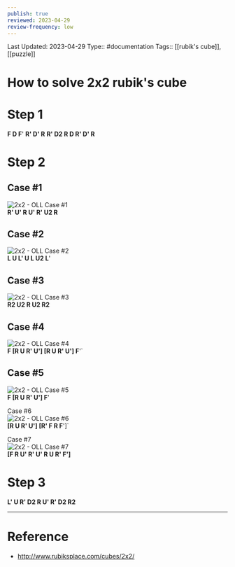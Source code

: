 ```yaml
---
publish: true
reviewed: 2023-04-29
review-frequency: low
---
```

Last Updated: 2023-04-29
Type:: #documentation 
Tags:: [[rubik's cube]], [[puzzle]]

# How to solve 2x2 rubik's cube

# Step 1
**F D F**'
**R' D' R**
**R' D2 R D R' D' R**

# Step 2
## Case #1  
![2x2 - OLL Case #1](http://www.rubiksplace.com/images/2x2BeginnersMethod/OLL-1.PNG)   
**R' U' R U' R' U2 R**

## Case #2  
![2x2 - OLL Case #2](http://www.rubiksplace.com/images/2x2BeginnersMethod/OLL-2.PNG)   
**L U L' U L U2 L**'

## Case #3  
![2x2 - OLL Case #3](http://www.rubiksplace.com/images/2x2BeginnersMethod/OLL-3.PNG)   
**R2 U2 R U2 R2**

## Case #4  
![2x2 - OLL Case #4](http://www.rubiksplace.com/images/2x2BeginnersMethod/OLL-4.PNG)   
**F \[R U R' U'\] \[R U R' U'\] F**'`

## Case #5  
![2x2 - OLL Case #5](http://www.rubiksplace.com/images/2x2BeginnersMethod/OLL-5.PNG)   
**F \[R U R' U'\] F**'

Case #6  
![2x2 - OLL Case #6](http://www.rubiksplace.com/images/2x2BeginnersMethod/OLL-6.PNG)   
**\[R U R' U'\] \[R' F R F**'\]`

Case #7  
![2x2 - OLL Case #7](http://www.rubiksplace.com/images/2x2BeginnersMethod/OLL-7.PNG)   
**\[F R U' R' U' R U R' F'\]**

# Step 3
**L' U R' D2 R U' R' D2 R2**

---
# Reference
- http://www.rubiksplace.com/cubes/2x2/